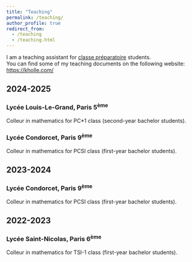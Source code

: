 ```yaml
---
title: "Teaching"
permalink: /teaching/
author_profile: true
redirect_from:
  - /teaching
  - /teaching.html
---
```


I am a teaching assistant for [classe préparatoire](https://en.wikipedia.org/wiki/Classe_pr%C3%A9paratoire_aux_grandes_%C3%A9coles) students.\
You can find some of my teaching documents on the following website: https://kholle.com/
## 2024-2025
### Lycée Louis-Le-Grand, Paris 5<sup>ème</sup>
Colleur in mathematics for PC\*1 class (second-year bachelor students).
 
### Lycée Condorcet, Paris 9<sup>ème</sup>
Colleur in mathematics for PCSI class (first-year bachelor students).

## 2023-2024
### Lycée Condorcet, Paris 9<sup>ème</sup>
Colleur in mathematics for PCSI class (first-year bachelor students).
  
## 2022-2023
### Lycée Saint-Nicolas, Paris 6<sup>ème</sup>
Colleur in mathematics for TSI-1 class (first-year bachelor students).
